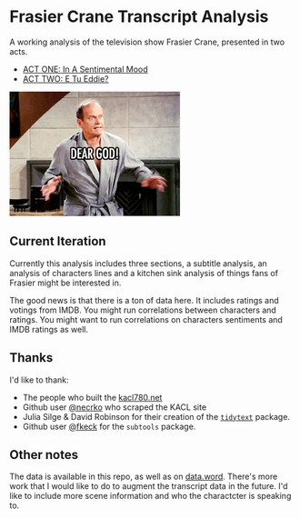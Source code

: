 # Frasier Crane Transcript Analysis

A working analysis of the television show Frasier Crane, presented in two
acts.

* [ACT ONE: In A Sentimental Mood](analysis/actI.md)
* [ACT TWO: E Tu Eddie?](analysis/actII.md)

![](images/shocked.gif)

## Current Iteration

Currently this analysis includes three sections, a subtitle analysis,
an analysis of characters lines and a kitchen sink analysis of things
fans of Frasier might be interested in.

The good news is that there is a ton of data here. It includes ratings
and votings from IMDB. You might run correlations between characters
and ratings. You might want to run correlations on characters sentiments
and IMDB ratings as well.

## Thanks

I'd like to thank:

* The people who built the [kacl780.net](http://www.kacl780.net)
* Github user [@necrko](https://github.com/neckro/frasier) who scraped the KACL site
* Julia Silge & David Robinson for their creation of the [`tidytext`](https://www.tidytextmining.com/) package.
* Github user [@fkeck](https://github.com/fkeck/subtools) for the `subtools` package.

## Other notes
The data is available in this repo, as well as on [data.word](https://data.world/chipoglesby/frasier-crane-television-transcripts). 
There's more work that I would like to do to augment the transcript data in the future. I'd like to include
more scene information and who the charactcter is speaking to.
